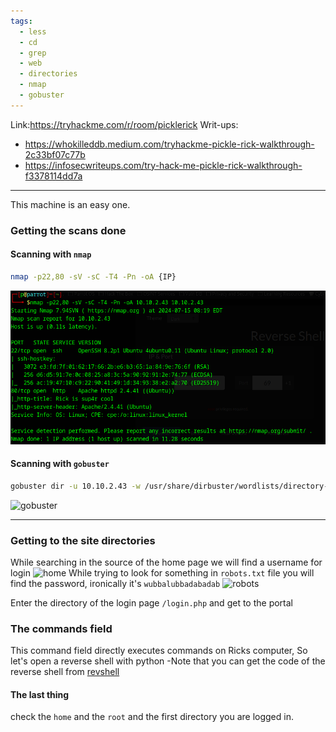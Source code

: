 ```yaml
---
tags:
  - less
  - cd
  - grep
  - web
  - directories
  - nmap
  - gobuster
---
```

Link:https://tryhackme.com/r/room/picklerick
Writ-ups:
- https://whokilleddb.medium.com/tryhackme-pickle-rick-walkthrough-2c33bf07c77b
- https://infosecwriteups.com/try-hack-me-pickle-rick-walkthrough-f3378114dd7a

---

This machine is an easy one.

### Getting the scans done


#### Scanning with `nmap`

```bash
nmap -p22,80 -sV -sC -T4 -Pn -oA {IP}
```
![nmap](THM_Learning_era/photos/Pickle_Rick/nmap.png)

#### Scanning with `gobuster`
```bash
gobuster dir -u 10.10.2.43 -w /usr/share/dirbuster/wordlists/directory-list-2.3-medium.txt
```
 ![gobuster](gobuster.png)

---

### Getting to the site directories

While searching in the source of the home page we will find a username for login
	 ![home](home.png)
While trying to look for something in `robots.txt` file you will find the password, ironically it's `wubbalubbadabadab`
	![robots](robots.png)

Enter the directory of the login page `/login.php` and get to the portal


### The commands field

This command field directly executes commands on Ricks computer, So let's open a reverse shell with python -Note that you can get the code of the reverse shell from [revshell](https://www.revshells.com/)

#### The last thing

check the `home` and the `root` and the first directory you are logged in.